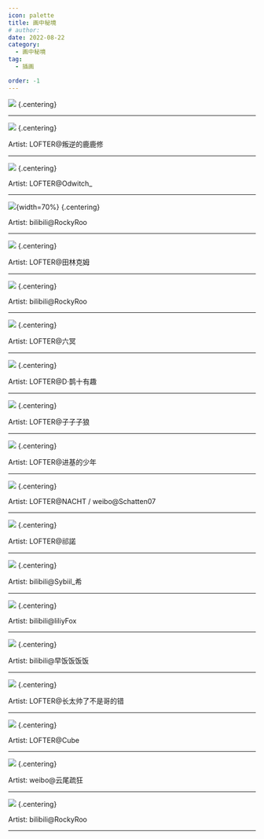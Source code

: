 ```yaml
---
icon: palette
title: 画中秘境
# author:
date: 2022-08-22
category:
  - 画中秘境
tag:
  - 插画

order: -1
---
```


![](./res/summer.webp) {.centering}

---

![](./res/painting/LOFTER叛逆的鹿鹿修-.webp) {.centering}

Artist: LOFTER@叛逆的鹿鹿修

---

![](./res/painting/LOFTEROdwitch_.webp) {.centering}

Artist: LOFTER@Odwitch_

---

![](./res/painting/bilibiliRockyRoo.webp){width=70%} {.centering}

Artist: bilibili@RockyRoo

---

![](./res/painting/LOFTER田林克姆.webp) {.centering}

Artist: LOFTER@田林克姆

---

![](./res/painting/bilibiliRockyRoo2.webp) {.centering}

Artist: bilibili@RockyRoo

---

![](./res/painting/LOFTER六冥.webp) {.centering}

Artist: LOFTER@六冥

---

![](./res/painting/LOFTERD·鹊十有趣.webp) {.centering}

Artist: LOFTER@D·鹊十有趣

---

![](./res/painting/LOFTER子子子狼.webp) {.centering}

Artist: LOFTER@子子子狼

---

![](./res/painting/LOFTER进基的少年.webp) {.centering}

Artist: LOFTER@进基的少年

---

![](./res/painting/LOFTERNACHT-weiboSchatten07.webp) {.centering}

Artist: LOFTER@NACHT / weibo@Schatten07

---

![](./res/painting/LOFTER祁諾.webp) {.centering}

Artist: LOFTER@祁諾

---

![](./res/painting/bilibiliSybiil_希.webp) {.centering}

Artist: bilibili@Sybiil_希

---

![](./res/painting/bilibilililiyFox.webp) {.centering}

Artist: bilibili@liliyFox

---

![](./res/painting/bilibili早饭饭饭饭.webp) {.centering}

Artist: bilibili@早饭饭饭饭

---

![](./res/painting/LOFTER长太帅了不是哥的错.webp) {.centering}

Artist: LOFTER@长太帅了不是哥的错

---

![](./res/painting/LOFTERCube.webp) {.centering}

Artist: LOFTER@Cube

---

![](./res/painting/weibo云尾疏狂.webp) {.centering}

Artist: weibo@云尾疏狂

---

![](./res/painting/bilibiliRockyRoo.webp) {.centering}

Artist: bilibili@RockyRoo

---

<ArticleAd />